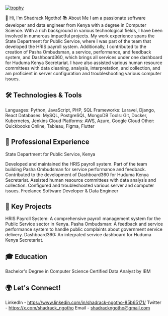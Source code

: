 [![trophy](https://github-profile-trophy.vercel.app/?username=ShadrackNN)](https://github.com/ShadrackNN/github-profile-trophy)

👋 Hi, I'm Shadrack Ngotho!
📚 About Me
I am a passionate software developer and data engineer from Kenya with a degree in Computer Science. With a rich background in various technological fields, I have been involved in numerous impactful projects. My work experience spans the State Department for Public Service, where I was part of the team that developed the HRIS payroll system. Additionally, I contributed to the creation of Pasha Ombudsman, a service, performance, and feedback system, and Dashboard360, which brings all services under one dashboard for Huduma Kenya Secretariat. I have also assisted various human resource committees with data cleaning, analysis, interpretation, and collection, and am proficient in server configuration and troubleshooting various computer issues.

## 🛠️ Technologies & Tools
Languages: Python, JavaScript, PHP, SQL
Frameworks: Laravel, Django, React
Databases: MySQL, PostgreSQL, MongoDB
Tools: Git, Docker, Kubernetes, Jenkins
Cloud Platforms: AWS, Azure, Google Cloud
Other: Quickbooks Online, Tableau, Figma, Flutter

## 💼 Professional Experience
State Department for Public Service, Kenya

Developed and maintained the HRIS payroll system.
Part of the team building Pasha Ombudsman for service performance and feedback.
Contributed to the development of Dashboard360 for Huduma Kenya Secretariat.
Assisted human resource committees with data analysis and collection.
Configured and troubleshooted various server and computer issues.
Freelance Software Developer & Data Engineer

## 🌟 Key Projects
HRIS Payroll System: A comprehensive payroll management system for the Public Service sector in Kenya.
Pasha Ombudsman: A feedback and service performance system to handle public complaints about government service delivery.
Dashboard360: An integrated service dashboard for Huduma Kenya Secretariat.

## 🎓 Education
Bachelor's Degree in Computer Science
Certified Data Analyst by IBM

## 🌍 Let's Connect!
LinkedIn - https://www.linkedin.com/in/shadrack-ngotho-85b65171/
Twitter - https://x.com/shadrack_ngotho
Email - shadrackngotho@gmail.com
<!--
**ShadrackNN/ShadrackNN** is a ✨ _special_ ✨ repository because its `README.md` (this file) appears on your GitHub profile.

Here are some ideas to get you started:

- 🔭 I’m currently working on ...
- 🌱 I’m currently learning ...
- 👯 I’m looking to collaborate on ...
- 🤔 I’m looking for help with ...
- 💬 Ask me about ...
- 📫 How to reach me: ...
- 😄 Pronouns: ...
- ⚡ Fun fact: ...
-->
